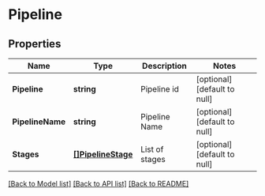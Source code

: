 # Pipeline

## Properties
Name | Type | Description | Notes
------------ | ------------- | ------------- | -------------
**Pipeline** | **string** | Pipeline id | [optional] [default to null]
**PipelineName** | **string** | Pipeline Name | [optional] [default to null]
**Stages** | [**[]PipelineStage**](PipelineStage.md) | List of stages | [optional] [default to null]

[[Back to Model list]](../README.md#documentation-for-models) [[Back to API list]](../README.md#documentation-for-api-endpoints) [[Back to README]](../README.md)


